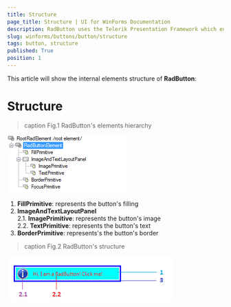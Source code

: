 ```yaml
---
title: Structure
page_title: Structure | UI for WinForms Documentation
description: RadButton uses the Telerik Presentation Framework which enables rich experiences like advanced styling.
slug: winforms/buttons/button/structure
tags: button, structure
published: True
position: 1 
---
```


This article will show the internal elements structure of __RadButton__:

# Structure

>caption Fig.1 RadButton's elements hierarchy

![buttons-button-structure 001](images/buttons-button-structure001.png)

1. __FillPrimitive__: represents the button's filling
1. __ImageAndTextLayoutPanel__ <br>
	2\.1\. __ImagePrimitive__: represents the button's image<br>
	2\.2\. __TextPrimitive__: represents the button's text
3. __BorderPrimitive__: represents's the button's border

>caption Fig.2 RadButton's structure

![buttons-button-structure 002](images/buttons-button-structure002.png)

